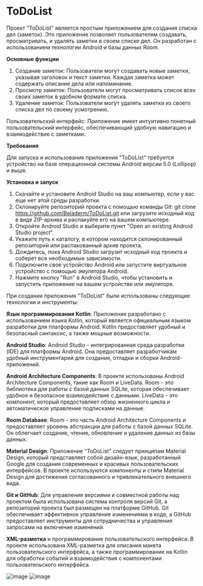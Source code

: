 # ToDoList
Проект "ToDoList" является простым приложением для создания списка дел (заметок). Это приложение позволяет пользователям создавать, просматривать,  и удалять заметки в своем списке дел. Он разработан с использованием технологии Android и базы данных Room.



**Основные функции**
1) Создание заметок: Пользователи могут создавать новые заметки, указывая заголовок и текст заметки. Каждая заметка может содержать описание дела или напоминание.
2) Просмотр заметок: Пользователи могут просматривать список всех своих заметок в удобном формате списка.
3) Удаление заметок: Пользователи могут удалять заметки из своего списка дел по своему усмотрению.

Пользовательский интерфейс: Приложение имеет интуитивно понятный пользовательский интерфейс, обеспечивающий удобную навигацию и взаимодействие с заметками.

**Требования** 

Для запуска и использования приложения "ToDoList" требуется устройство на базе операционной системы Android версии 5.0 (Lollipop) и выше.

**Установка и запуск**
1) Скачайте и установите Android Studio на ваш компьютер, если у вас еще нет этой среды разработки.
2) Склонируйте репозиторий проекта с помощью команды Git: git clone https://github.com/Beladerm/ToDoList.git или загрузите исходный код в виде ZIP-архива и распакуйте его на вашем компьютере.
3) Откройте Android Studio и выберите пункт "Open an existing Android Studio project".
4) Укажите путь к каталогу, в котором находится склонированный репозиторий или распакованный архив проекта.
5) Дождитесь, пока Android Studio загрузит исходный код проекта и соберет все необходимые зависимости.
6) Подключите свое устройство Android или запустите виртуальное устройство с помощью эмулятора Android.
7) Нажмите кнопку "Run" в Android Studio, чтобы установить и запустить приложение на вашем устройстве или эмуляторе.

При создании приложения "ToDoList" были использованы следующие технологии и инструменты:

**Язык программирования Kotlin**: Приложение разработано с использованием языка Kotlin, который является официальным языком разработки для платформы Android. Kotlin предоставляет удобный и безопасный синтаксис, а также мощные возможности.

**Android Studio**: Android Studio - интегрированная среда разработки (IDE) для платформы Android. Она предоставляет разработчикам удобный инструментарий для создания, отладки и сборки Android-приложений.

**Android Architecture Components**: В проекте использованы Android Architecture Components, такие как Room и LiveData. Room - это библиотека для работы с базой данных SQLite, которая обеспечивает удобное и безопасное взаимодействие с данными. LiveData - это компонент, который предоставляет обзор жизненного цикла и автоматическое управление подписками на данные.

**Room Database**: Room - это часть Android Architecture Components и предоставляет уровень абстракции для работы с базой данных SQLite. Он облегчает создание, чтение, обновление и удаление данных из базы данных.

**Material Design**: Приложение "ToDoList" следует принципам Material Design, который представляет собой дизайн-язык, разработанный Google для создания современных и красивых пользовательских интерфейсов. В проекте используются компоненты и стили Material Design для достижения согласованного и привлекательного внешнего вида.

**Git и GitHub**: Для управления версиями и совместной работы над проектом была использована система контроля версий Git, а репозиторий проекта был размещен на платформе GitHub. Git обеспечивает эффективное управление изменениями в коде, а GitHub предоставляет инструменты для сотрудничества и управления запросами на включение изменений.

**XML-разметка** и программирование пользовательского интерфейса: В проекте использована XML-разметка для описания макета пользовательского интерфейса, а также программирование на Kotlin для обработки событий и взаимодействия с компонентами пользовательского интерфейса.

![image](https://github.com/Beladerm/ToDoList/assets/90094274/33b1410c-0bb4-4001-9b64-8bcd5069c974)
![image](https://github.com/Beladerm/ToDoList/assets/90094274/571fbd85-8434-40f5-899d-801fcee2f25d)
